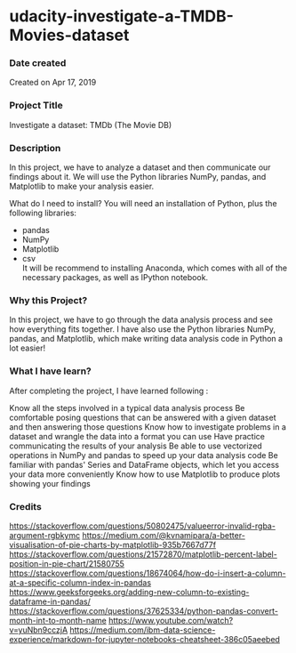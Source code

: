# udacity-investigate-a-TMDB-Movies-dataset

### Date created
Created on Apr 17, 2019

### Project Title
Investigate a dataset: TMDb (The Movie DB)

### Description
In this project, we have to analyze a dataset and then communicate our findings about it. We will use the Python libraries NumPy, pandas, and Matplotlib to make your analysis easier.

What do I need to install? You will need an installation of Python, plus the following libraries:

- pandas
- NumPy
- Matplotlib
- csv <br>
It will be recommend to installing Anaconda, which comes with all of the necessary packages, as well as IPython notebook.

### Why this Project?
In this project, we have to go through the data analysis process and see how everything fits together. I have also use the Python libraries NumPy, pandas, and Matplotlib, which make writing data analysis code in Python a lot easier!

### What I have learn?
After completing the project, I have learned following :

Know all the steps involved in a typical data analysis process
Be comfortable posing questions that can be answered with a given dataset and then answering those questions
Know how to investigate problems in a dataset and wrangle the data into a format you can use
Have practice communicating the results of your analysis
Be able to use vectorized operations in NumPy and pandas to speed up your data analysis code
Be familiar with pandas' Series and DataFrame objects, which let you access your data more conveniently
Know how to use Matplotlib to produce plots showing your findings

### Credits
https://stackoverflow.com/questions/50802475/valueerror-invalid-rgba-argument-rgbkymc
https://medium.com/@kvnamipara/a-better-visualisation-of-pie-charts-by-matplotlib-935b7667d77f
https://stackoverflow.com/questions/21572870/matplotlib-percent-label-position-in-pie-chart/21580755
https://stackoverflow.com/questions/18674064/how-do-i-insert-a-column-at-a-specific-column-index-in-pandas
https://www.geeksforgeeks.org/adding-new-column-to-existing-dataframe-in-pandas/
https://stackoverflow.com/questions/37625334/python-pandas-convert-month-int-to-month-name
https://www.youtube.com/watch?v=yuNbn9cczjA
https://medium.com/ibm-data-science-experience/markdown-for-jupyter-notebooks-cheatsheet-386c05aeebed